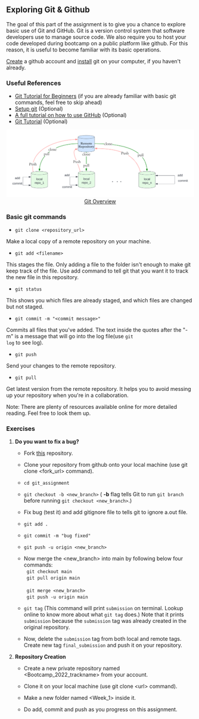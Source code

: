## Exploring Git & Github

The goal of this part of the assignment is to give you a chance to explore basic use of Git and GitHub. Git is a version control system that software developers use to manage source code. We also require you to host your code developed during bootcamp on a public platform like github. For this reason, it is useful to become familiar with its basic operations.

[Create](https://github.com/join) a github account and [install](https://git-scm.com/downloads) git on your computer, if you haven't already.

### Useful References

- [Git Tutorial for Beginners](https://youtu.be/8JJ101D3knE) (if you are  already familiar with basic git commands, feel free to skip ahead)
- [Setup git](https://docs.github.com/en/get-started/quickstart/set-up-git) (Optional)
- [A full tutorial on how to use GitHub](https://medium.com/@george.seif94/a-full-tutorial-on-how-to-use-github-88466bac7d42) (Optional)
- [Git Tutorial](https://linuxhint.com/git_tutorial_beginners/) (Optional)

<p align="center">
  <img src="./git.png" />
  <br>
  <a href="https://www.cs.swarthmore.edu/~adanner/help/git/">Git Overview</a>
</p>

### Basic git commands

- <code>git clone \<repository_url\></code>

Make a local copy of a remote repository on your machine.

- <code>git add \<filename\></code>

This stages the file. Only adding a file to the folder isn't enough to make git keep track of the file. Use add command to tell git that you want it to track the new file in this repository.

- <code>git status</code>
    
This shows you which files are already staged, and which files are changed but not staged.

- <code>git commit -m "\<commit message\>"</code>
    
Commits all files that you've added. The text inside the quotes after the "-m" is a message that will go into the log file(use <code>git log</code> to see log).

- <code>git push</code>
    
Send your changes to the remote repository.

- <code>git pull</code>
    
Get latest version from the remote repository. It helps you to avoid messing up your repository when you're in a collaboration.

Note: There are plenty of resources available online for more detailed reading. Feel free to look them up.

### Exercises

1. **Do you want to fix a bug?**

    - Fork [this](https://github.com/rajagond/git_assignment) repository.

    - Clone your repository from github onto your local machine (use git clone \<fork_url\> command).
  
    - <code>cd git_assignment</code>

    - <code>git checkout -b \<new_branch\></code> ( **-b** flag tells Git to run <code>git branch</code> before running <code>git checkout \<new_branch\></code>.)

    - Fix bug (test it) and add gitignore file to tells git to ignore a.out file.

    - <code>git add .</code>

    - <code>git commit -m "bug fixed"</code>

    - <code>git push -u origin \<new_branch\></code>

    - Now merge the \<new_branch\> into main by following below four commands: <br>
        <code>
        git checkout main <br>
        git pull origin main <br>
        git merge \<new_branch\> <br>
        git push -u origin main
        </code>

    - <code>git tag</code> (This command will print <code>submission</code> on terminal. Lookup online to know more about what <code>git tag</code> does.) Note that it prints <code>submission</code> because the <code>submission</code> tag was already created in the original repository.

    - Now, delete the <code>submission</code> tag from both local and remote tags. Create new tag <code>final_submission</code> and push it on your repository.

2. **Repository Creation**

    - Create a new private repository named \<Bootcamp_2022_trackname\> from your account. 

    - Clone it on your local machine (use git clone \<url\> command).
  
    - Make a new folder named \<Week_1\> inside it. 

    - Do add, commit and push as you progress on this assignment.